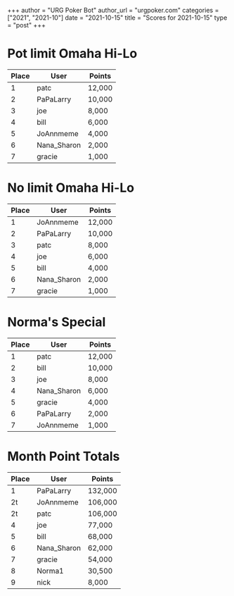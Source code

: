 +++
author = "URG Poker Bot"
author_url = "urgpoker.com"
categories = ["2021", "2021-10"]
date = "2021-10-15"
title = "Scores for 2021-10-15"
type = "post"
+++
# Pot limit Omaha Hi-Lo

| Place | User | Points |
|-------|------|--------|
| 1 | patc | 12,000 |
| 2 | PaPaLarry | 10,000 |
| 3 | joe | 8,000 |
| 4 | bill | 6,000 |
| 5 | JoAnnmeme | 4,000 |
| 6 | Nana_Sharon | 2,000 |
| 7 | gracie | 1,000 |

# No limit Omaha Hi-Lo

| Place | User | Points |
|-------|------|--------|
| 1 | JoAnnmeme | 12,000 |
| 2 | PaPaLarry | 10,000 |
| 3 | patc | 8,000 |
| 4 | joe | 6,000 |
| 5 | bill | 4,000 |
| 6 | Nana_Sharon | 2,000 |
| 7 | gracie | 1,000 |

# Norma's Special

| Place | User | Points |
|-------|------|--------|
| 1 | patc | 12,000 |
| 2 | bill | 10,000 |
| 3 | joe | 8,000 |
| 4 | Nana_Sharon | 6,000 |
| 5 | gracie | 4,000 |
| 6 | PaPaLarry | 2,000 |
| 7 | JoAnnmeme | 1,000 |

# Month Point Totals

| Place | User | Points |
|-------|------|--------|
| 1 | PaPaLarry | 132,000 |
| 2t | JoAnnmeme | 106,000 |
| 2t | patc | 106,000 |
| 4 | joe | 77,000 |
| 5 | bill | 68,000 |
| 6 | Nana_Sharon | 62,000 |
| 7 | gracie | 54,000 |
| 8 | Norma1 | 30,500 |
| 9 | nick | 8,000 |
